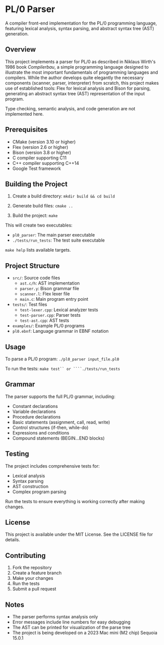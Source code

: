 # PL/0 Parser

A compiler front-end implementation for the PL/0 programming language, featuring
lexical analysis, syntax parsing, and abstract syntax tree (AST) generation.

## Overview

This project implements a parser for PL/0 as described in Niklaus Wirth's 1986
book *Compilerbau*, a simple programming language designed to illustrate the
most important fundamentals of programming languages and compilers. While the
author develops quite elegantly the necessary components (scanner, parser,
interpreter) from scratch, this project makes use of established tools:
Flex for lexical analysis and Bison for parsing, generating an abstract syntax
tree (AST) representation of the input program.

Type checking, semantic analysis, and code generation are not implemented here.

## Prerequisites

- CMake (version 3.10 or higher)
- Flex (version 2.6 or higher)
- Bison (version 3.8 or higher)
- C compiler supporting C11
- C++ compiler supporting C++14
- Google Test framework

## Building the Project

1. Create a build directory: ```mkdir build && cd build ```

2. Generate build files: ```cmake ..  ```

3. Build the project: ```make ```

This will create two executables:
- `pl0_parser`: The main parser executable
- `./tests/run_tests`: The test suite executable

```make help``` lists available targets.

## Project Structure

- `src/`: Source code files
  - `ast.c/h`: AST implementation
  - `parser.y`: Bison grammar file
  - `scanner.l`: Flex lexer file
  - `main.c`: Main program entry point
- `tests/`: Test files
  - `test-lexer.cpp`: Lexical analyzer tests
  - `test-parser.cpp`: Parser tests
  - `test-ast.cpp`: AST tests
- `examples/`: Example PL/0 programs
- `pl0.ebnf`: Language grammar in EBNF notation

## Usage

To parse a PL/0 program: ```./pl0_parser input_file.pl0 ```

To run the tests: ```make test`` or ````./tests/run_tests ``` 

## Grammar

The parser supports the full PL/0 grammar, including:
- Constant declarations
- Variable declarations
- Procedure declarations
- Basic statements (assignment, call, read, write)
- Control structures (if-then, while-do)
- Expressions and conditions
- Compound statements (BEGIN...END blocks)

## Testing

The project includes comprehensive tests for:
- Lexical analysis
- Syntax parsing
- AST construction
- Complex program parsing

Run the tests to ensure everything is working correctly after making changes.

## License

This project is available under the MIT License. See the LICENSE file for
details.

## Contributing

1. Fork the repository
2. Create a feature branch
3. Make your changes
4. Run the tests
5. Submit a pull request

## Notes

- The parser performs syntax analysis only
- Error messages include line numbers for easy debugging
- The AST can be printed for visualization of the parse tree
- The project is being developed on a 2023 Mac mini (M2 chip) Sequoia 15.0.1 
